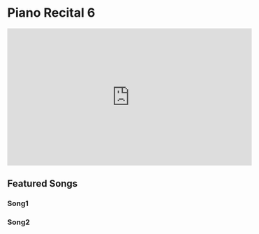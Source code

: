 # Piano Recital 6

<iframe width="560" height="315" src="https://www.youtube.com/embed/pfCDnsuKMTo" title="YouTube video player" frameborder="0" allow="accelerometer; autoplay; clipboard-write; encrypted-media; gyroscope; picture-in-picture" allowfullscreen></iframe>

## Featured Songs

### Song1

### Song2